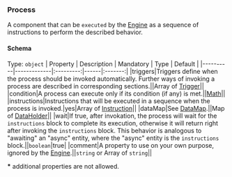### Process
A component that can be `executed` by the [Engine] as a sequence of instructions to perform the described behavior.

#### Schema
Type: `object`
| Property | Description | Mandatory | Type | Default |
|----------|-------------|:---------:|------|:-------:|
|triggers|Triggers define when the process should be invoked automatically. Further ways of invoking a process are described in corresponding sections.||Array of [Trigger]||
|condition|A process can execute only if its condition (if any) is met.||[Math]||
|instructions|Instructions that will be executed in a sequence when the process is invoked.|yes|Array of [Instruction]||
|dataMap|See [DataMap].||Map of [DataHolder]||
|wait|If true, after invokation, the process will wait for the `instructions` block to complete its execution, otherwise it will return right after invoking the `instructions` block. This behavior is analogous to "awaiting" an "async" entity, where the "async" entity is the `instructions` block.||`boolean`|true|
|comment|A property to use on your own purpose, ignored by the [Engine].||`string` or Array of `string`||

**\*** additional properties are not allowed.

[Instruction]: ../instructions/Instruction.md

[Math]: ../helper_components/Math.md
[Trigger]: ../helper_components/Trigger.md

[DataHolder]: DataHolder.md

[Engine]: ../Definitions.md#virtual-thing-engine-and-engine

[DataMap]: ../Architecture.md#DataMap